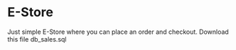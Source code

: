 # E-Store
 Just simple E-Store where you can place an order and checkout.
Download this file db_sales.sql
